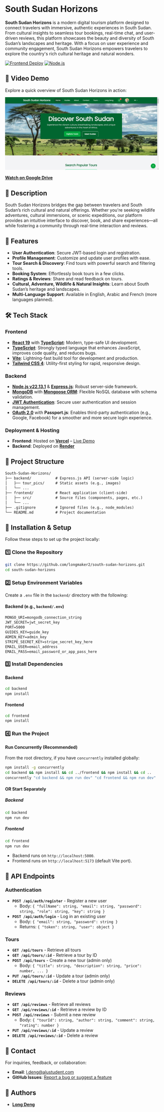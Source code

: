 # South Sudan Horizons

**South Sudan Horizons** is a modern digital tourism platform designed to connect travelers with immersive, authentic experiences in South Sudan. From cultural insights to seamless tour bookings, real-time chat, and user-driven reviews, this platform showcases the beauty and diversity of South Sudan’s landscapes and heritage. With a focus on user experience and community engagement, South Sudan Horizons empowers travelers to explore the country's rich cultural heritage and natural wonders.

[![Frontend Deploy](https://img.shields.io/badge/Vercel-Deployed-brightgreen)](https://south-sudan-horizons.vercel.app/)
[![Node.js](https://img.shields.io/badge/Node.js-v22.13.1-blue)](https://nodejs.org/)

## 🎥 Video Demo

Explore a quick overview of South Sudan Horizons in action:

[![Watch the Video](./backend/tour_pics/Horizons%20Screenshot.png)](https://drive.google.com/file/d/1FLqeuY16mD0g7nLZjQULC0XZv6Nn4dZ5/view?usp=sharing)

**[Watch on Google Drive](https://drive.google.com/file/d/1FLqeuY16mD0g7nLZjQULC0XZv6Nn4dZ5/view?usp=sharing)**

## 📝 Description

South Sudan Horizons bridges the gap between travelers and South Sudan’s rich cultural and natural offerings. Whether you're seeking wildlife adventures, cultural immersions, or scenic expeditions, our platform provides an intuitive interface to discover, book, and share experiences—all while fostering a community through real-time interaction and reviews.

## 🚀 Features

- **User Authentication**: Secure JWT-based login and registration.
- **Profile Management**: Customize and update user profiles with ease.
- **Tour Search & Discovery**: Find tours with powerful search and filtering tools.
- **Booking System**: Effortlessly book tours in a few clicks.
- **Ratings & Reviews**: Share and read feedback on tours.
- **Cultural, Adventure, Wildlife & Natural Insights**: Learn about South Sudan’s heritage and landscapes.
- **Multi-Language Support**: Available in English, Arabic and French (more languages planned).

## 🛠️ Tech Stack

### Frontend

- **[React 19](https://react.dev/)** with **[TypeScript](https://www.typescriptlang.org/)**: Modern, type-safe UI development.
- **[TypeScript](https://www.typescriptlang.org/)**: Strongly typed language that enhances JavaScript, improves code quality, and reduces bugs.
- **[Vite](https://vitejs.dev/)**: Lightning-fast build tool for development and production.
- **[Tailwind CSS 4](https://tailwindcss.com/)**: Utility-first styling for rapid, responsive design.

### Backend

- **[Node.js v22.13.1](https://nodejs.org/)** & **[Express.js](https://expressjs.com/)**: Robust server-side framework.
- **[MongoDB](https://www.mongodb.com/)** with **[Mongoose ORM](https://mongoosejs.com/)**: Flexible NoSQL database with schema validation.
- **[JWT Authentication](https://jwt.io/)**: Secure user authentication and session management.
- **[OAuth 2.0](https://oauth.net/2/)** with **Passport.js**: Enables third-party authentication (e.g., Google, Facebook) for a smoother and more secure login experience.

### Deployment & Hosting

- **Frontend**: Hosted on **[Vercel](https://south-sudan-horizons.vercel.app/)** – [Live Demo](https://south-sudan-horizons.vercel.app/)
- **Backend**: Deployed on **[Render](https://south-sudan-horizons.onrender.com)**

## 📂 Project Structure

```plaintext
South-Sudan-Horizons/
├── backend/           # Express.js API (server-side logic)
│   ├── tour_pics/     # Static assets (e.g., images)
│   └── ...
├── frontend/          # React application (client-side)
│   ├── src/           # Source files (components, pages, etc.)
│   └── ...
├── .gitignore         # Ignored files (e.g., node_modules)
└── README.md          # Project documentation
```

## 🔧 Installation & Setup

Follow these steps to set up the project locally:

### 1️⃣ Clone the Repository

```bash
git clone https://github.com/longmaker2/south-sudan-horizons.git
cd south-sudan-horizons
```

### 2️⃣ Setup Environment Variables

Create a `.env` file in the `backend/` directory with the following:

#### Backend (e.g., `backend/.env`)

```plaintext
MONGO_URI=mongodb_connection_string
JWT_SECRET=jwt_secret_key
PORT=5000
GUIDES_KEY=guide_key
ADMIN_KEY=admin_key
STRIPE_SECRET_KEY=stripe_secret_key_here
EMAIL_USER=email_address
EMAIL_PASS=email_password_or_app_pass_here
```

### 3️⃣ Install Dependencies

#### Backend

```bash
cd backend
npm install
```

#### Frontend

```bash
cd frontend
npm install
```

### 4️⃣ Run the Project

#### Run Concurrently (Recommended)

From the root directory, if you have `concurrently` installed globally:

```bash
npm install -g concurrently
cd backend && npm install && cd ../frontend && npm install && cd ..
concurrently "cd backend && npm run dev" "cd frontend && npm run dev"
```

#### OR Start Separately

##### Backend

```bash
cd backend
npm run dev
```

##### Frontend

```bash
cd frontend
npm run dev
```

- Backend runs on `http://localhost:5000`.
- Frontend runs on `http://localhost:5173` (default Vite port).

## 📌 API Endpoints

### Authentication

- **`POST /api/auth/register`** - Register a new user
  - Body: `{ "fullName": string, "email": string, "password": string, "role": string, "key": string }`
- **`POST /api/auth/login`** - Log in an existing user
  - Body: `{ "email": string, "password": string }`
  - Returns: `{ "token": string, "user": object }`

### Tours

- **`GET /api/tours`** - Retrieve all tours
- **`GET /api/tours/:id`** - Retrieve a tour by ID
- **`POST /api/tours`** - Create a new tour (admin only)
  - Body: `{ "title": string, "description": string, "price": number, ... }`
- **`PUT /api/tours/:id`** - Update a tour (admin only)
- **`DELETE /api/tours/:id`** - Delete a tour (admin only)

### Reviews

- **`GET /api/reviews`** - Retrieve all reviews
- **`GET /api/reviews/:id`** - Retrieve a review by ID
- **`POST /api/reviews`** - Submit a new review
  - Body: `{ "tourId": string, "author": string, "comment": string, "rating": number }`
- **`PUT /api/reviews/:id`** - Update a review
- **`DELETE /api/reviews/:id`** - Delete a review

## 📩 Contact

For inquiries, feedback, or collaboration:

- **Email**: [l.deng@alustudent.com](mailto:l.deng@alustudent.com)
- **GitHub Issues**: [Report a bug or suggest a feature](https://github.com/longmaker2/south-sudan-horizons/issues)

## 👤 Authors

- **[Long Deng](https://github.com/longmaker2)**
